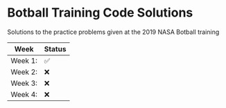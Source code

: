 # Botball Training Code Solutions
Solutions to the practice problems given at the 2019 NASA Botball training

| Week | Status|
| ---  | ---   |
|Week 1:| :white_check_mark:|
|Week 2:| :x:|
|Week 3:| :x:|
|Week 4:| :x:|
